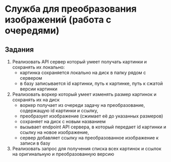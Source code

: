 # Служба для преобразования изображений (работа с очередями)

## Задания
1. Реализовать API сервер который умеет получать картинки и сохранять их локально:
   - картинка сохраняется локально на диск в папку рядом с сервером
   - в базу записывается id картинки, путь к картинке, путь к сжатой версии картинки
2. Реализовать воркер который умеет изменять размер картинок и сохранять их на диск
   - воркер получает из очереди задачу на преобразование, содержащую id картинки и ссылку, 
   - преобразует изображение (сжимает её до указанных размеров)
   - сохраняет на диск с новым названием
   - вызывает endpoint API сервера, в который передает id картинки и ссылку на новое изображение,
   - сервер добавляет ссылку на преобразованное изображение к записи в базу
3. Реализовать запрос для получения списка всех картинок и ссылок на оригинальную и преобразованную версию